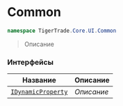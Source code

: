 
# Common
```csharp    
namespace TigerTrade.Core.UI.Common
```
> Описание


### Интерфейсы
| Название | Описание |
| --- | --- |
| [`IDynamicProperty`](./Common/IDynamicProperty.cs.md) | *Описание* |
